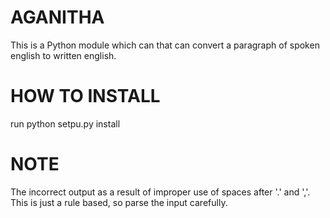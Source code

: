 # AGANITHA

This is a Python module which can that can convert a paragraph of spoken english to written english.

# HOW TO INSTALL  
run python setpu.py install

# NOTE
The incorrect output as a result of improper use of spaces after '.' and ','. This is just a rule based, so parse the input carefully.
